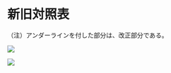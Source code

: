 # 新旧対照表

（注）アンダーラインを付した部分は、改正部分である。

![](https://www.nta.go.jp/tmp/369521d2-3f27-4231-bf78-7b85de4615da/images/59b8c20fe9249cb635bdfc8fdcf2edc4455dafc1b0e44d95a3bb9a322caf107e.jpg)

![](https://www.nta.go.jp/tmp/369521d2-3f27-4231-bf78-7b85de4615da/images/8f1ef5704b5ef4de71189cbae47c2edd7d15bf1134b965c33ec00db151e5438f.jpg)